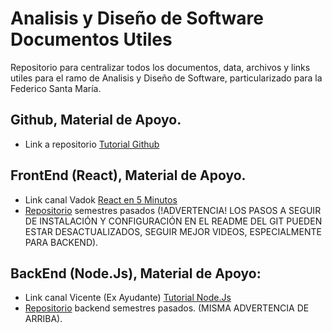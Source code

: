 # Analisis y Diseño de Software Documentos Utiles
Repositorio para centralizar todos los documentos, data, archivos y links utiles para el ramo de Analisis y Diseño de Software, particularizado para la Federico Santa María.

## Github, Material de Apoyo.
* Link a repositorio [Tutorial Github](https://github.com/Tabby2109/uso-github)

## FrontEnd (React), Material de Apoyo.

* Link canal Vadok [React en 5 Minutos](https://www.youtube.com/playlist?list=PL6STfBHwE5qY4kwEOoWvC1xcDV3p9T0WB)
* [Repositorio](https://github.com/VadokDev/Taller-React-5M) semestres pasados 
(!ADVERTENCIA! LOS PASOS A SEGUIR DE INSTALACIÓN Y CONFIGURACIÓN EN EL README DEL GIT PUEDEN ESTAR DESACTUALIZADOS, SEGUIR MEJOR VIDEOS, ESPECIALMENTE PARA BACKEND).

## BackEnd (Node.Js), Material de Apoyo:

* Link canal Vicente (Ex Ayudante) [Tutorial Node.Js](https://www.youtube.com/watch?v=qJVSf0hdot0&list=PLViSqYOsh7o0vtWYxRQFJoCfAnkCGuNhO&index=1&t=0s)
* [Repositorio](https://github.com/vmanriq/ayudantiaAnalisisyDisenoS) backend semestres pasados. (MISMA ADVERTENCIA DE ARRIBA).

